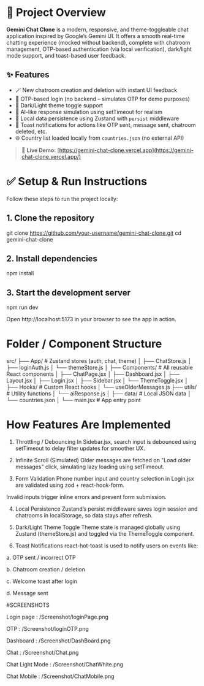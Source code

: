 # 🌟 Project Overview

**Gemini Chat Clone** is a modern, responsive, and theme-toggleable chat application inspired by Google’s Gemini UI. It offers a smooth real-time chatting experience (mocked without backend), complete with chatroom management, OTP-based authentication (via local verification), dark/light mode support, and toast-based user feedback.

## ✨ Features

- 🪄 New chatroom creation and deletion with instant UI feedback
- 📱 OTP-based login (no backend – simulates OTP for demo purposes)
- 🌙 Dark/Light theme toggle support
- 🤖 AI-like response simulation using setTimeout for realism
- 🚀 Local data persistence using Zustand with `persist` middleware
- 🔔 Toast notifications for actions like OTP sent, message sent, chatroom deleted, etc.
- 🌐 Country list loaded locally from `countries.json` (no external API)

> 🔗 **Live Demo:** [https://gemini-chat-clone.vercel.app](https://gemini-chat-clone.vercel.app/)


# ✅ Setup & Run Instructions

Follow these steps to run the project locally:

## 1. Clone the repository
git clone https://github.com/your-username/gemini-chat-clone.git
cd gemini-chat-clone

## 2. Install dependencies
npm install

## 3. Start the development server
npm run dev

Open http://localhost:5173 in your browser to see the app in action.

# Folder / Component Structure

src/
├── App/                   # Zustand stores (auth, chat, theme)
│   ├── ChatStore.js
│   ├── loginAuth.js
│   └── themeStore.js
│
├── Components/            # All reusable React components
│   ├── ChatPage.jsx
│   ├── Dashboard.jsx
│   ├── Layout.jsx
│   ├── Login.jsx
│   ├── Sidebar.jsx
│   └── ThemeToggle.jsx
│
├── Hooks/                 # Custom React hooks 
│   └── useOlderMessages.js
├── utils/                 # Utility functions
│   └── aiResponse.js
│
├── data/                  # Local JSON data
│   └── countries.json
│
└── main.jsx               # App entry point

 # How Features Are Implemented

1. Throttling / Debouncing
In Sidebar.jsx, search input is debounced using setTimeout to delay filter updates for smoother UX.

2. Infinite Scroll (Simulated)
Older messages are fetched on "Load older messages" click, simulating lazy loading using setTimeout.

3. Form Validation
Phone number input and country selection in Login.jsx are validated using zod + react-hook-form.

Invalid inputs trigger inline errors and prevent form submission.

4. Local Persistence
Zustand’s persist middleware saves login session and chatrooms in localStorage, so data stays after refresh.

5. Dark/Light Theme Toggle
Theme state is managed globally using Zustand (themeStore.js) and toggled via the ThemeToggle component.

6. Toast Notifications
react-hot-toast is used to notify users on events like:

a. OTP sent / incorrect OTP

b. Chatroom creation / deletion

c. Welcome toast after login

d. Message sent

#SCREENSHOTS 

Login page : /Screenshot/loginPage.png 

OTP : /Screenshot/loginOTP.png

Dashboard : /Screenshot/DashBoard.png

Chat : /Screenshot/Chat.png

Chat Light Mode : /Screenshot/ChatWhite.png

Chat Mobile : /Screenshot/ChatMobile.png
